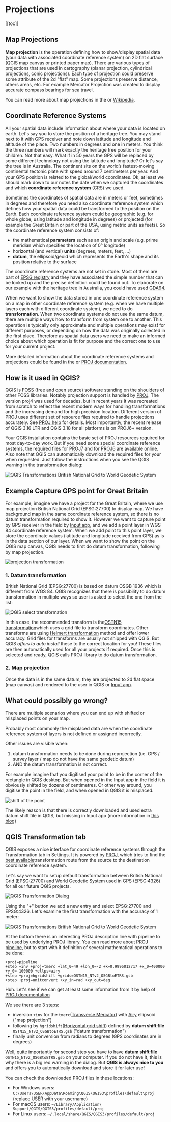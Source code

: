 # Projections <Badge text="Expert" type="error"/>

[[toc]]

## Map Projections

**Map projection** is the operation defining how to show/display spatial data (your data with associated coordinate reference system) on 2D flat surface (QGIS map canvas or printed paper map). There are various types of projections that are used in cartography (planar projection, cylindrical projections, conic projections). Each type of projection could preserve some attribute of the 2d "flat" map. Some projections preserve distance, others areas, etc. For example Mercator Projection was created to display accurate compass bearings for sea travel.

You can read more about map projections in the <QGISHelp ver="3.16" link="gentle_gis_introduction/coordinate_reference_systems.html#map-projection-in-detail" text="QGIS docs" /> or [Wikipedia](https://en.wikipedia.org/wiki/Map_projection).

## Coordinate Reference Systems

All your spatial data include information about where your data is located on earth. Let's say you to store the position of a heritage tree. You may stand next to it with GPS receiver and note down latitude and longitude and altitude of the place. Two numbers in degrees and one in meters. You think the three numbers will mark exactly the heritage tree position for your children. Not that easy. What if in 50 years the GPS will be replaced by some different technology not using the latitude and longitude? Or let's say the tree is in Australia. The continent sits on the world’s fastest-moving continental tectonic plate with speed around 7 centimeters per year. And your GPS position is related to the global/world coordinates. Ok, at least we should mark down to our notes the date when we captured the coordinates and which **coordinate reference system** (CRS) we used.

Sometimes the coordinates of spatial data are in meters or feet, sometimes in degrees and therefore you need also coordinate reference system which defines how your spatial data could be transformed to the position on the Earth. Each coordinate reference system could be geographic (e.g. for whole globe, using latitude and longitude in degrees) or projected (for example the Great Britain or part of the USA, using metric units as feets). So the coordinate reference system consists of:

 - the mathematical **parameters** such as an origin and scale (e.g. prime meridian which specifies the location of 0° longitude)
 - horizontal (and vertical) **units** (degrees, meters, feet, ...)
 - **datum**, the ellipsoid/geoid which represents the Earth's shape and its position relative to the surface

The coordinate reference systems are not set in stone. Most of them are part of [EPSG registry](https://en.wikipedia.org/wiki/EPSG_Geodetic_Parameter_Dataset) and they have associated the simple number that can be looked up and the precise definition could be found out. To elaborate on our example with the heritage tree in Australia, you could have used [GDA94](https://en.wikipedia.org/wiki/Geocentric_Datum_of_Australia_1994).

When we want to show the data stored in one coordinate reference system on a map in other coordinate reference system (e.g. when we have multiple layers each with different coordinate system), we need to do **transformation**. When two coordinate systems do not use the same datum, there are multiple ways how to transform from system one to another. This operation is typically only approximate and multiple operations may exist for different purposes, or depending on how the data was originally collected in the first place. Therefore as spatial data users we need to make an informed choice about which operation is fit for purpose and the correct one to use for your current project.

More detailed information about the coordinate reference systems and projections could be found in the <QGISHelp ver="3.16" link="gentle_gis_introduction/coordinate_reference_systems.html" text="QGIS online documentation" /> or [PROJ documentation](https://proj.org/operations/index.html).

## How is it used in QGIS?

QGIS is FOSS (free and open source) software standing on the shoulders of other FOSS libraries. Notably projection support is handled by [PROJ](https://proj.org). The version proj4 was used for decades, but in recent years it was recreated from scratch to reflect the recent modern ways for handling transformations and the increasing demand for high precision location. Different version of PROJ uses different set of resource files required to handle projections accurately. See [PROJ help](https://proj.org/resource_files.html) for details. Most importantly, the recent release of QGIS 3.16 LTR and QGIS 3.18 for all platforms is on PROJ6+ version.

Your QGIS installation contains the basic set of PROJ resources required for most day-to-day work. But if you need some special coordinate reference systems, the required files for [PROJ7](https://github.com/OSGeo/PROJ-data) and for [PROJ6](https://github.com/OSGeo/proj-datumgrid) are available online. Also note that QGIS can automatically download the required files for your when requested. Just follow the instructions when you see the QGIS warning in the transformation dialog:

![QGIS Transformations British National Grid to World Geodetic System](./QGIS_Transformations2.png)

## Example Capture GPS point for Great Britain  

For example, imagine we have a project for the Great Britain, where we use map projection British National Grid (EPSG:27700) to display map. We have background map in the same coordinate reference system, so there is no datum transformation required to show it. However we want to capture point by GPS receiver in the field by [Input app](https://inputapp.io), and we add a point layer in WGS 84 coordinate reference system. When we add point to this point layer, we store the coordinate values (latitude and longitude received from GPS) as is in the data section of our layer. When we want to show the point on the QGIS map canvas, QGIS needs to first do datum transformation, following by map projection.

![projection transformation](./projection_transformation.png)

### 1. Datum transformation

British National Grid (EPSG:27700) is based on datum OSGB 1936 which is different from WGS 84. QGIS recognizes that there is possibility to do datum transformation in multiple ways so user is asked to select the one from the list:

![QGIS select transformation](./transformations_qgis.png)

In this case, the recommended transform is the[OSTN15 transformation](https://www.ordnancesurvey.co.uk/business-government/tools-support/os-net/for-developers)which uses a grid file to transform coordinates. Other transforms are using [Helmert transformation](https://en.wikipedia.org/wiki/Helmert_transformation) method and offer lower accuracy. Grid files for transforms are usually not shipped with QGIS. But QGIS *offers to auto install* these to the correct location for you! These files are then automatically used for all your projects if required. Once this is selected and ready, QGIS calls PROJ library to do datum transformation.

### 2. Map projection

Once the data is in the same datum, they are projected to 2d flat space (map canvas) and rendered to the user in QGIS or [Input app](https://inputapp.io).

## What could possibly go wrong?

There are multiple scenarios where you can end up with shifted or misplaced points on your map.

Probably most commonly the misplaced data are when the coordinate reference system of layers is not defined or assigned incorrectly.

Other issues are visible when:
1. datum transformation needs to be done during reprojection (i.e. GPS / survey layer / map do not have the
same geodetic datum)
2. AND the datum transformation is not correct.

For example imagine that you digitised your point to be in the corner of the rectangle in QGIS desktop. But when opened in the Input app in the field it is obviously shifted by dozens of centimetres. Or other way around, you digitise the point in the field, and when opened in QGIS it is misplaced.

![shift of the point](./digitizing_shift.png)

The likely reason is that there is correctly downloaded and used extra datum shift file in QGIS, but missing in Input app (more information in [this blog](https://lutraconsulting.co.uk/blog/2021/04/22/projections-field/))

## QGIS Transformation tab

QGIS exposes a nice interface for coordinate reference systems through the Transformation tab in Settings. It is powered by [PROJ](https://proj.org/index.html), which tries to find the [best available](https://proj.org/operations/operations_computation.html)transformation route from the source to the destination coordinate reference system.

Let's say we want to setup default transformation between British National Grid (EPSG:27700) and World Geodetic System used in GPS (EPSG:4326) for all our future QGIS projects.

![QGIS Transformation Dialog](./QGIS_Transformations_Dialog.png)

Using the "+" button we add a new entry and select EPSG:27700 and EPSG:4326. Let's examine the first transformation with the accuracy of 1 meter:

![QGIS Transformations British National Grid to World Geodetic System](./QGIS_Transformations2.png)

At the bottom there is an interesting PROJ description line with pipeline to be used by underlying PROJ library. You can read more about [PROJ pipeline](https://proj.org/operations/pipeline.html), but to start with it definition of several mathematical operations to be done:

```
+proj=pipeline
+step +inv +proj=tmerc +lat_0=49 +lon_0=-2 +k=0.9996012717 +x_0=400000 +y_0=-100000 +ellps=airy
+step +proj=hgridshift +grids=OSTN15_NTv2_OSGBtoETRS.gsb
+step +proj=unitconvert +xy_in=rad +xy_out=deg
```

Huh. Let's see if we can get at least some information from it by help of [PROJ documentation](https://proj.org/)

We see there are 3 steps:
- inversion `+inv` for the `tmerc`([Transverse Mercator](https://proj.org/operations/projections/tmerc.html)) with [Airy](https://proj.org/operations/projections/airy.html?highlight=airy) ellipsoid ("map projection")
- following by `hgridshift`([Horizontal grid shift](https://proj.org/operations/transformations/hgridshift.html?highlight=hgridshift)) defined by **datum shift file** `OSTN15_NTv2_OSGBtoETRS.gsb` ("datum transformation")
- finally unit conversion from radians to degrees (GPS coordinates are in degrees)

Well, quite importantly for second step you have to have **datum shift file** `OSTN15_NTv2_OSGBtoETRS.gsb` on your computer. If you do not have it, this is why there is a big red warning in the dialog. But **QGIS is always nice to you** and offers you to automatically download and store it for later use!

You can check the downloaded PROJ files in these locations:

- For Windows users: `C:\Users\USER\AppData\Roaming\QGIS\QGIS3\profiles\default\proj` (replace USER with your username)
- For macOS users: `~/Library/Application\ Support/QGIS/QGIS3/profiles/default/proj`
- For Linux users: `~/.local/share/QGIS/QGIS3/profiles/default/proj`

